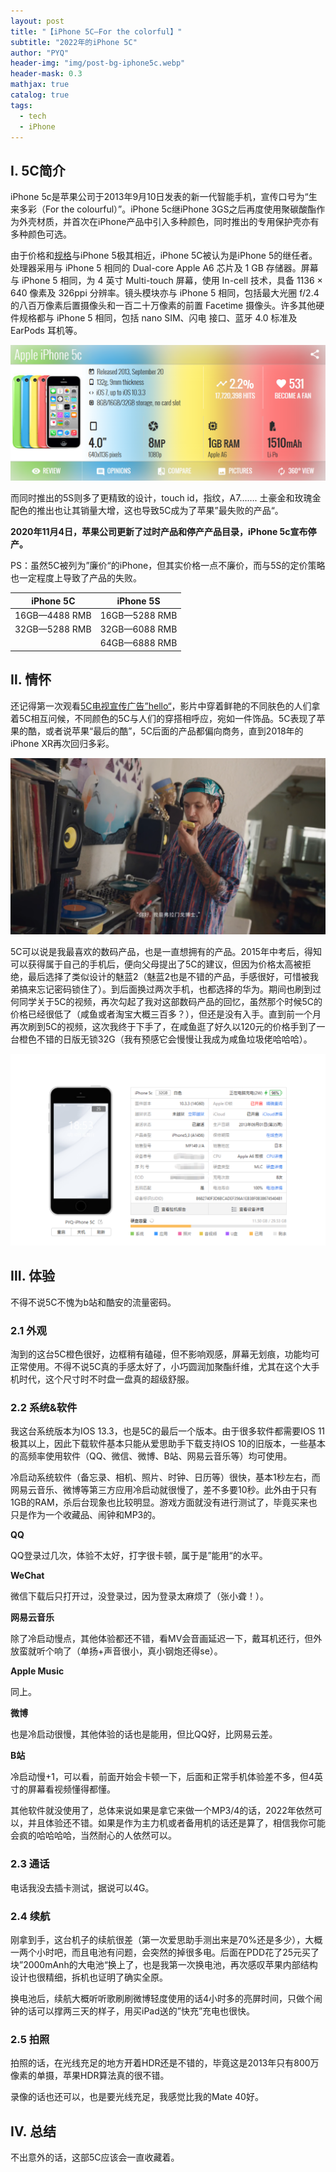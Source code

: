 ```yaml
---
layout: post
title: "【iPhone 5C—For the colorful】"
subtitle: "2022年的iPhone 5C"
author: "PYQ"
header-img: "img/post-bg-iphone5c.webp"
header-mask: 0.3
mathjax: true
catalog: true
tags:
  - tech
  - iPhone
---
```

## Ⅰ. 5C简介

iPhone 5c是苹果公司于2013年9月10日发表的新一代智能手机，宣传口号为“生来多彩（For the colourful）”。iPhone 5c继iPhone 3GS之后再度使用聚碳酸酯作为外壳材质，并首次在iPhone产品中引入多种颜色，同时推出的专用保护壳亦有多种颜色可选。

由于价格和[规格](https://www.gsmarena.com/apple_iphone_5c-5690.php)与iPhone 5极其相近，iPhone 5C被认为是iPhone 5的继任者。处理器采用与 iPhone 5 相同的 Dual-core Apple A6 芯片及 1 GB 存储器。屏幕与 iPhone 5 相同，为 4 英寸 Multi-touch 屏幕，使用 In-cell 技术，具备 1136 × 640 像素及 326ppi 分辨率。镜头模块亦与 iPhone 5 相同，包括最大光圈 f/2.4 的八百万像素后置摄像头和一百二十万像素的前置 Facetime 摄像头。许多其他硬件规格都与 iPhone 5 相同，包括 nano SIM、闪电 接口、蓝牙 4.0 标准及 EarPods 耳机等。

![5C配置](/img/in-post/iphone5c-1.png)

而同时推出的5S则多了更精致的设计，touch id，指纹，A7……. 土豪金和玫瑰金配色的推出也让其销量大增，这也导致5C成为了苹果”最失败的产品“。

**2020年11月4日，苹果公司更新了过时产品和停产产品目录，iPhone 5c宣布停产。**

PS：虽然5C被列为”廉价“的iPhone，但其实价格一点不廉价，而与5S的定价策略也一定程度上导致了产品的失败。

| iPhone 5C     | iPhone 5S     |
| ------------- | ------------- |
| 16GB—4488 RMB | 16GB—5288 RMB |
| 32GB—5288 RMB | 32GB—6088 RMB |
|               | 64GB—6888 RMB |

## Ⅱ. 情怀

还记得第一次观看[5C电视宣传广告”hello“](https://www.bilibili.com/video/BV1WX4y157Zd?spm_id_from=333.337.search-card.all.click)，影片中穿着鲜艳的不同肤色的人们拿着5C相互问候，不同颜色的5C与人们的穿搭相呼应，宛如一件饰品。5C表现了苹果的酷，或者说苹果“最后的酷”，5C后面的产品都偏向商务，直到2018年的iPhone XR再次回归多彩。

![Hello](/img/in-post/iphone5c-2.png)

5C可以说是我最喜欢的数码产品，也是一直想拥有的产品。2015年中考后，得知可以获得属于自己的手机后，便向父母提出了5C的建议，但因为价格太高被拒绝，最后选择了类似设计的魅蓝2（魅蓝2也是不错的产品，手感很好，可惜被我弟搞来忘记密码锁住了）。到后面换过两次手机，也都选择的华为。期间也刷到过何同学关于5C的视频，再次勾起了我对这部数码产品的回忆，虽然那个时候5C的价格已经很低了（咸鱼或者淘宝大概三百多？），但还是没有入手。直到前一个月再次刷到5C的视频，这次我终于下手了，在咸鱼逛了好久以120元的价格手到了一台橙色不错的日版无锁32G（我有预感它会慢慢让我成为咸鱼垃圾佬哈哈哈）。

![爱思](/img/in-post/iphone5c-3.png)

## Ⅲ. 体验

不得不说5C不愧为b站和酷安的流量密码。

### 2.1 外观

淘到的这台5C橙色很好，边框稍有磕碰，但不影响观感，屏幕无划痕，功能均可正常使用。不得不说5C真的手感太好了，小巧圆润加聚酯纤维，尤其在这个大手机时代，这个尺寸时不时盘一盘真的超级舒服。

### 2.2 系统&软件

我这台系统版本为IOS 13.3，也是5C的最后一个版本。由于很多软件都需要IOS 11极其以上，因此下载软件基本只能从爱思助手下载支持IOS 10的旧版本，一些基本的高频率使用软件（QQ、微信、微博、B站、网易云音乐等）均可使用。

冷启动系统软件（备忘录、相机、照片、时钟、日历等）很快，基本1秒左右，而网易云音乐、微博等第三方应用冷启动就很慢了，差不多要10秒。此外由于只有1GB的RAM，杀后台现象也比较明显。游戏方面就没有进行测试了，毕竟买来也只是作为一个收藏品、闹钟和MP3的。

**QQ**

QQ登录过几次，体验不太好，打字很卡顿，属于是”能用“的水平。

**WeChat**

微信下载后只打开过，没登录过，因为登录太麻烦了（张小聋！）。

**网易云音乐**

除了冷启动慢点，其他体验都还不错，看MV会音画延迟一下，戴耳机还行，但外放蛮就听个响了（单扬+声音很小，真小钢炮还得se）。

**Apple Music**

同上。

**微博**

也是冷启动很慢，其他体验的话也是能用，但比QQ好，比网易云差。

**B站**

冷启动慢+1，可以看，前面开始会卡顿一下，后面和正常手机体验差不多，但4英寸的屏幕看视频懂得都懂。

其他软件就没使用了，总体来说如果是拿它来做一个MP3/4的话，2022年依然可以，并且体验还不错。如果是作为主力机或者备用机的话还是算了，相信我你可能会疯的哈哈哈哈，当然耐心的人依然可以。

### 2.3 通话

电话我没去插卡测试，据说可以4G。

### 2.4 续航

刚拿到手，这台机子的续航很差（第一次爱思助手测出来是70%还是多少），大概一两个小时吧，而且电池有问题，会突然的掉很多电。后面在PDD花了25元买了块”2000mAnh的大电池“换上了，也是我第一次换电池，再次感叹苹果内部结构设计也很精细，拆机也证明了确实全原。

换电池后，续航大概听听歌刷刷微博轻度使用的话4小时多的亮屏时间，只做个闹钟的话可以撑两三天的样子，用买iPad送的”快充”充电也很快。

### 2.5 拍照

拍照的话，在光线充足的地方开着HDR还是不错的，毕竟这是2013年只有800万像素的单摄，苹果HDR算法真的很不错。

录像的话也还可以，也是要光线充足，我感觉比我的Mate 40好。

## Ⅳ. 总结

不出意外的话，这部5C应该会一直收藏着。